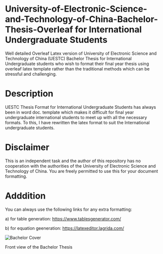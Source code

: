 # University-of-Electronic-Science-and-Technology-of-China-Bachelor-Thesis-Overleaf for International Undergraduate Students
Well detailed Overleaf Latex version of University of Electronic Science and Technology of China (UESTC) Bachelor Thesis for International Undergraduate students who wish to format their final year thesis using overleaf latex template rather than the traditional methods which can be stressful and challenging.

# Description
UESTC Thesis Format for International Undergraduate Students has always been in word doc. template which makes it difficult for final year undergraduate international students to meet up with all the necessary formats. To this, I have rewritten the latex format to suit the International undergraduate students. 

# Disclaimer
This is an independent task and the author of this repository has no cooperation with the authorities of the University of Electronic Science and Technology of China. You are freely permitted to use this for your document formatting.

# Adddition
You can always use the following links for any extra formatting:

a) for table generation: https://www.tablesgenerator.com/

b) for equation geeneration: https://latexeditor.lagrida.com/

![Bachelor Cover](https://user-images.githubusercontent.com/61402731/150671042-04cb0708-319e-4c2c-aea8-e2c44678b814.png)

Front view of the Bachelor Thesis
